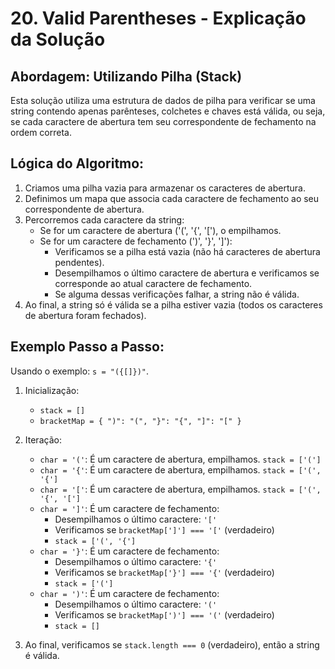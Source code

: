 # 20. Valid Parentheses - Explicação da Solução

## Abordagem: Utilizando Pilha (Stack)

Esta solução utiliza uma estrutura de dados de pilha para verificar se uma string contendo apenas parênteses, colchetes e chaves está válida, ou seja, se cada caractere de abertura tem seu correspondente de fechamento na ordem correta.

## Lógica do Algoritmo:

1. Criamos uma pilha vazia para armazenar os caracteres de abertura.
2. Definimos um mapa que associa cada caractere de fechamento ao seu correspondente de abertura.
3. Percorremos cada caractere da string:
   - Se for um caractere de abertura ('(', '{', '['), o empilhamos.
   - Se for um caractere de fechamento (')', '}', ']'):
     - Verificamos se a pilha está vazia (não há caracteres de abertura pendentes).
     - Desempilhamos o último caractere de abertura e verificamos se corresponde ao atual caractere de fechamento.
     - Se alguma dessas verificações falhar, a string não é válida.
4. Ao final, a string só é válida se a pilha estiver vazia (todos os caracteres de abertura foram fechados).

## Exemplo Passo a Passo:

Usando o exemplo: `s = "({[]})"`.

1. Inicialização:

   - `stack = []`
   - `bracketMap = { ")": "(", "}": "{", "]": "[" }`

2. Iteração:

   - `char = '('`: É um caractere de abertura, empilhamos. `stack = ['(']`
   - `char = '{'`: É um caractere de abertura, empilhamos. `stack = ['(', '{']`
   - `char = '['`: É um caractere de abertura, empilhamos. `stack = ['(', '{', '[']`
   - `char = ']'`: É um caractere de fechamento:
     - Desempilhamos o último caractere: `'['`
     - Verificamos se `bracketMap[']'] === '['` (verdadeiro)
     - `stack = ['(', '{']`
   - `char = '}'`: É um caractere de fechamento:
     - Desempilhamos o último caractere: `'{'`
     - Verificamos se `bracketMap['}'] === '{'` (verdadeiro)
     - `stack = ['(']`
   - `char = ')'`: É um caractere de fechamento:
     - Desempilhamos o último caractere: `'('`
     - Verificamos se `bracketMap[')'] === '('` (verdadeiro)
     - `stack = []`

3. Ao final, verificamos se `stack.length === 0` (verdadeiro), então a string é válida.
